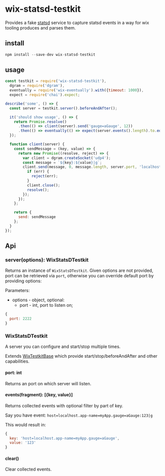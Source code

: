 # wix-statsd-testkit

Provides a fake [statsd](https://github.com/etsy/statsd) service to capture statsd events in a way for wix tooling produces and parses them.

## install

```js
npm install --save-dev wix-statsd-testkit
```

## usage

```js
const testkit = require('wix-statsd-testkit'),
  dgram = require('dgram'),
  eventually = require('wix-eventually').with({timeout: 1000}),
  expect = require('chai').expect;

describe('some', () => {
  const server = testkit.server().beforeAndAfter();

  it('should show usage', () => {
    return Promise.resolve()
      .then(() => client(server).send('gauge=aGauge', 12))
      .then(() => eventually(() => expect(server.events().length).to.equal(1)))
  });

  function client(server) {
    const sendMessage = (key, value) => {
      return new Promise((resolve, reject) => {
        var client = dgram.createSocket('udp4');
        const message = `${key}:${value}|g`;
        client.send(message, 0, message.length, server.port, 'localhost', function (err) {
          if (err) {
            reject(err);
          }
          client.close();
          resolve();
        });
      });
    };

    return {
      send: sendMessage
    };
  }
});
```

## Api

### server(options): WixStatsDTestkit
Returns an instance of `WixStatsDTestkit`. Given options are not provided, port can be retrieved via `port`, otherwise you can override default port by providing options:

Parameters:
 - options - object, optional:
   - port - int, port to listen on;

```js
{
  port: 2222
}
```

### WixStatsDTestkit
A server you can configure and start/stop multiple times.

Extends [WixTestkitBase](../wix-testkit-base) which provide start/stop/beforeAndAfter and other capabilities.

#### port: int
Returns an port on which server will listen.

#### events(fragment): [{key, value}]
Returns collected events with optional filter by part of key.

Say you have event: `host=localhost.app-name=myApp.gauge=aGauge:123|g`

This would result in:

```js
{
  key: 'host=localhost.app-name=myApp.gauge=aGauge',
  value: '123'
}
```

#### clear()
Clear collected events.
